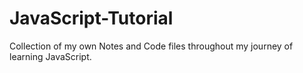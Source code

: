 # JavaScript-Tutorial

Collection of my own Notes and Code files throughout my journey
of learning JavaScript.
